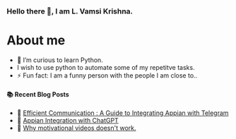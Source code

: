 ### Hello there 👋, I am L. Vamsi Krishna.

# About me
- 🌱 I’m curious to learn Python.
- I wish to use python to automate some of my repetitve tasks.
- ⚡ Fun fact: I am a funny person with the people I am close to..

#### :books: Recent Blog Posts
<!-- BLOGPOSTS:START -->
 - 💫 [Efficient Communication : A Guide to Integrating Appian with Telegram](https://krishnavamsi.hashnode.dev/integrating-appian-with-telegram)
 - 💫 [Appian Integration with ChatGPT](https://krishnavamsi.hashnode.dev/appian-integration-with-chatgpt)
 - 🌮 [Why motivational videos doesn&#39;t work.](https://krishnavamsi.hashnode.dev/why-motivation-videos-work-temporarily-4b67ec92b9e6)<!-- BLOGPOSTS:END -->
